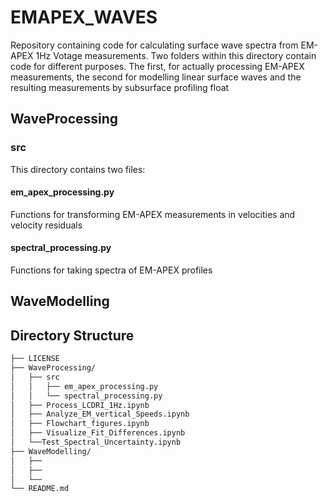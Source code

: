 # EMAPEX_WAVES

Repository containing code for calculating surface wave 
spectra from EM-APEX 1Hz Votage measurements. Two folders within this directory contain
code for different purposes. The first, for actually processing EM-APEX measurements, the second
for modelling linear surface waves and the resulting measurements by subsurface profiling float

## WaveProcessing

### src
This directory contains two files:

#### em_apex_processing.py

  Functions for transforming EM-APEX measurements in velocities and velocity residuals

#### spectral_processing.py

  Functions for taking spectra of EM-APEX profiles

## WaveModelling


## Directory Structure
```bash
├── LICENSE
├── WaveProcessing/
│   ├── src
│   │   ├── em_apex_processing.py 
│   │   └── spectral_processing.py
│   ├── Process_LCDRI_1Hz.ipynb
│   ├── Analyze_EM_vertical_Speeds.ipynb
│   ├── Flowchart_figures.ipynb
│   ├── Visualize_Fit_Differences.ipynb
│   └──Test_Spectral_Uncertainty.ipynb
├── WaveModelling/
│   ├── 
│   ├── 
│   └──
└── README.md
```
